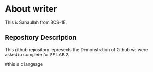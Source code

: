 # About writer
This is Sanaullah from BCS-1E.


## Repository Description
This github repository represents the Demonstration of Github we were asked to complete for PF LAB 2.

#this is c language
